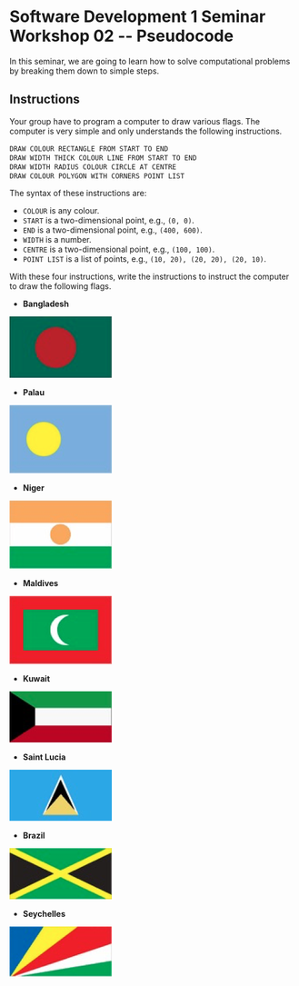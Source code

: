 # Software Development 1 Seminar Workshop 02 -- Pseudocode

In this seminar, we are going to learn how to solve computational problems by breaking them down to simple steps.

## Instructions

Your group have to program a computer to draw various flags. The computer is very simple and only understands the following instructions.

```
DRAW COLOUR RECTANGLE FROM START TO END
DRAW WIDTH THICK COLOUR LINE FROM START TO END
DRAW WIDTH RADIUS COLOUR CIRCLE AT CENTRE
DRAW COLOUR POLYGON WITH CORNERS POINT LIST
```

The syntax of these instructions are:

- `COLOUR` is any colour.
- `START` is a two-dimensional point, e.g., `(0, 0)`.
- `END` is a two-dimensional point, e.g., `(400, 600)`.
- `WIDTH` is a number.
- `CENTRE` is a two-dimensional point, e.g., `(100, 100)`.
- `POINT LIST` is a list of points, e.g., `(10, 20), (20, 20), (20, 10)`.

With these four instructions, write the instructions to instruct the computer to draw the following flags.

- **Bangladesh**

![image-20210402172042011](image-20210402172042011.png)

- **Palau**

![image-20210402172049501](image-20210402172049501.png)

- **Niger**

![image-20210402172056019](image-20210402172056019.png)

- **Maldives**

![image-20210402172104223](image-20210402172104223.png)

- **Kuwait**

![image-20210402172114184](image-20210402172114184.png)

- **Saint Lucia**

![image-20210402172122268](image-20210402172122268.png)

- **Brazil**

![image-20210402172134657](image-20210402172134657.png)

- **Seychelles**

![image-20210402172143639](image-20210402172143639.png)